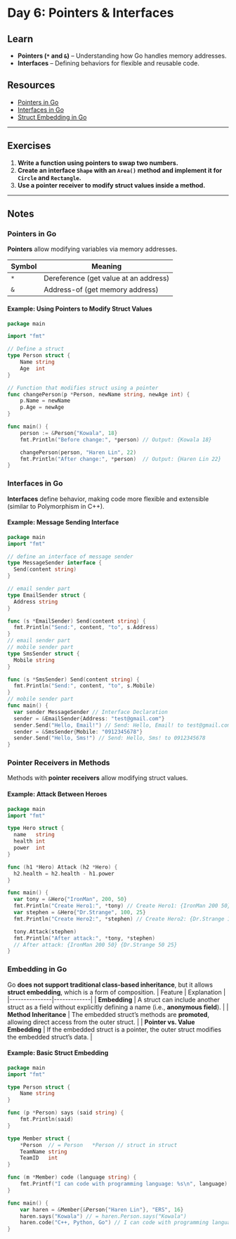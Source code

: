 # Day 6: Pointers & Interfaces

## Learn
- **Pointers (`*` and `&`)** – Understanding how Go handles memory addresses.
- **Interfaces** – Defining behaviors for flexible and reusable code.

## Resources
- [Pointers in Go](https://tour.golang.org/moretypes/1)
- [Interfaces in Go](https://gobyexample.com/interfaces)
- [Struct Embedding in Go](https://gobyexample.com/struct-embedding)
---

## Exercises
1. **Write a function using pointers to swap two numbers.**
2. **Create an interface `Shape` with an `Area()` method and implement it for `Circle` and `Rectangle`.**
3. **Use a pointer receiver to modify struct values inside a method.**

---

## Notes

### Pointers in Go
**Pointers** allow modifying variables via memory addresses.

| Symbol  | Meaning |
|---------|---------|
| `*`     | Dereference (get value at an address) |
| `&`     | Address-of (get memory address) |

#### Example: Using Pointers to Modify Struct Values
```go
package main

import "fmt"

// Define a struct
type Person struct {
    Name string
    Age  int
}

// Function that modifies struct using a pointer
func changePerson(p *Person, newName string, newAge int) {
    p.Name = newName
    p.Age = newAge
}

func main() {
    person := &Person{"Kowala", 18}
    fmt.Println("Before change:", *person) // Output: {Kowala 18}

    changePerson(person, "Haren Lin", 22)
    fmt.Println("After change:", *person)  // Output: {Haren Lin 22}
}
```
### Interfaces in Go
**Interfaces** define behavior, making code more flexible and extensible (similar to Polymorphism in C++).
#### Example: Message Sending Interface
```go
package main
import "fmt"

// define an interface of message sender
type MessageSender interface {
  Send(content string)
}

// email sender part
type EmailSender struct {
  Address string
}

func (s *EmailSender) Send(content string) {
  fmt.Println("Send:", content, "to", s.Address)
}
// email sender part
// mobile sender part
type SmsSender struct {
  Mobile string
}

func (s *SmsSender) Send(content string) {
  fmt.Println("Send:", content, "to", s.Mobile)
}
// mobile sender part
func main() {
  var sender MessageSender // Interface Declaration
  sender = &EmailSender{Address: "test@gmail.com"}
  sender.Send("Hello, Email!") // Send: Hello, Email! to test@gmail.com
  sender = &SmsSender{Mobile: "0912345678"}
  sender.Send("Hello, Sms!") // Send: Hello, Sms! to 0912345678
}
```
### Pointer Receivers in Methods
Methods with **pointer receivers** allow modifying struct values.
#### Example: Attack Between Heroes
```go
package main
import "fmt"

type Hero struct {
  name   string
  health int
  power  int
}

func (h1 *Hero) Attack (h2 *Hero) {
  h2.health = h2.health - h1.power
}

func main() {
  var tony = &Hero{"IronMan", 200, 50}
  fmt.Println("Create Hero1:", *tony) // Create Hero1: {IronMan 200 50}
  var stephen = &Hero{"Dr.Strange", 100, 25}
  fmt.Println("Create Hero2:", *stephen) // Create Hero2: {Dr.Strange 100 25}

  tony.Attack(stephen)
  fmt.Println("After attack:", *tony, *stephen)
  // After attack: {IronMan 200 50} {Dr.Strange 50 25}
}
```
### Embedding in Go
Go **does not support traditional class-based inheritance**, but it allows **struct embedding**, which is a form of composition.
| Feature        | Explanation |
|---------------|-------------|
| **Embedding** | A struct can include another struct as a field without explicitly defining a name (i.e., **anonymous field**). |
| **Method Inheritance** | The embedded struct’s methods are **promoted**, allowing direct access from the outer struct. |
| **Pointer vs. Value Embedding** | If the embedded struct is a pointer, the outer struct modifies the embedded struct’s data. |
#### Example: Basic Struct Embedding
```go
package main
import "fmt"

type Person struct {
	Name string
}

func (p *Person) says (said string) {
	fmt.Println(said)
}

type Member struct {
	*Person  // = Person   *Person // struct in struct
	TeamName string
	TeamID   int
}

func (m *Member) code (language string) {
	fmt.Printf("I can code with programming language: %s\n", language)
}

func main() {
	var haren = &Member{&Person{"Haren Lin"}, "ERS", 16}
	haren.says("Kowala") // = haren.Person.says("Kowala")
	haren.code("C++, Python, Go") // I can code with programming language: C++, Python, Go
}
```




